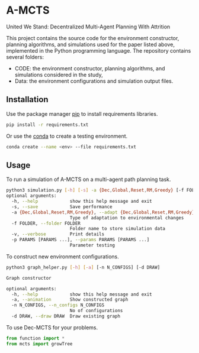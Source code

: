 # A-MCTS

United We Stand: Decentralized Multi-Agent Planning With Attrition

This project contains the source code for the environment constructor, planning algorithms, and simulations used for the paper listed above, implemented in the Python programming language. The repository contains several folders:

- CODE: the environment constructor, planning algorithms, and simulations considered in the study,
- Data: the environment configurations and simulation output files.

## Installation
Use the package manager [pip](https://pip.pypa.io/en/stable/) to install requirements libraries.
```bash
pip install -r requirements.txt
```

Or use the [conda](https://docs.conda.io/projects/conda/en/stable/) to create a testing environment.
```bash
conda create --name <env> --file requirements.txt
```

## Usage
To run a simulation of A-MCTS on a multi-agent path planning task.
```bash
python3 simulation.py [-h] [-s] -a {Dec,Global,Reset,RM,Greedy} [-f FOLDER] [-v] [-p PARAMS [PARAMS ...]]
optional arguments:
  -h, --help            show this help message and exit
  -s, --save            Save performance
  -a {Dec,Global,Reset,RM,Greedy}, --adapt {Dec,Global,Reset,RM,Greedy}
                        Type of adaptation to environmental changes
  -f FOLDER, --folder FOLDER
                        Folder name to store simulation data
  -v, --verbose         Print details
  -p PARAMS [PARAMS ...], --params PARAMS [PARAMS ...]
                        Parameter testing

```

To construct new environment configurations.
```bash
python3 graph_helper.py [-h] [-a] [-n N_CONFIGS] [-d DRAW]

Graph constructor

optional arguments:
  -h, --help            show this help message and exit
  -a, --animation       Show constructed graph
  -n N_CONFIGS, --n_configs N_CONFIGS
                        No of configurations
  -d DRAW, --draw DRAW  Draw existing graph
```

To use Dec-MCTS for your problems.
```python
from function import *
from mcts import growTree
```
